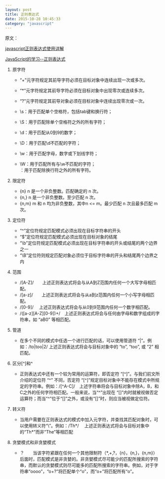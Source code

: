 ```yaml
---
layout: post
title: 正则表达式
date: 2015-10-28 10:45:33
category: "javascript"
--- 
```


原文：

[javascript正则表达式使用详解](http://www.cnblogs.com/aming/archive/2008/07/11/1240697.html)

[JavaScript的学习--正则表达式](http://www.cnblogs.com/craryprimitiveman/p/3504209.html)

1. 原字符
	- “+”元字符规定其前导字符必须在目标对象中连续出现一次或多次。
	- “*”元字符规定其前导字符必须在目标对象中出现零次或连续多次。
	- “?”元字符规定其前导对象必须在目标对象中连续出现零次或一次。

	- \s：用于匹配单个空格符，包括tab键和换行符；   
	- \S：用于匹配除单个空格符之外的所有字符；   
	- \d：用于匹配从0到9的数字；   
	- \D：用于匹配\d不匹配的字符；
	- \w：用于匹配字母，数字或下划线字符；   
	- \W：用于匹配所有与\w不匹配的字符；   
	：用于匹配除换行符之外的所有字符。

2. 限定符
	- {n} n 是一个非负整数。匹配确定的 n 次。
	- {n,} n 是一个非负整数。至少匹配 n 次。
	- {n,m} m 和 n 均为非负整数，其中n <= m。最少匹配 n 次且最多匹配 m 次。

3. 定位符
	- “^”定位符规定匹配模式必须出现在目标字符串的开头  
	- “$”定位符规定匹配模式必须出现在目标对象的结尾  
	- “\b”定位符规定匹配模式必须出现在目标字符串的开头或结尾的两个边界之一  
	- “\B”定位符则规定匹配对象必须位于目标字符串的开头和结尾两个边界之内

4. 范围
	- /[A-Z]/　　上述正则表达式将会与从A到Z范围内任何一个大写字母相匹配。  
	- /[a-z]/　　上述正则表达式将会与从a到z范围内任何一个小写字母相匹配。   
	- /[0-9]/ 　上述正则表达式将会与从0到9范围内任何一个数字相匹配。   
	- /([a-z][A-Z][0-9])+/　上述正则表达式将会与任何由字母和数字组成的字符串，如 “aB0” 等相匹配。 

5. 管道
	- 在多个不同的模式中任选一个进行匹配的话，可以使用管道符 “|”。例如：/to|too|2/ 上述正则表达式将会与目标对象中的 “to”, “too”, 或 “2” 相匹配。

6. 区分[^]和^
	- 正则表达式中还有一个较为常用的运算符，即否定符 “[^]”。与我们前文所介绍的定位符 “^” 不同，否定符 “[^]”规定目标对象中不能存在模式中所规定的字符串。例如：/[^A-C]/　上述字符串将会与目标对象中除A，B，和C之外的任何字符相匹配。一般来说，当“^”出现在 “[]”内时就被视做否定运算符；而当“^”位于“[]”之外，或没有“[]”时，则应当被视做定位符。

7. 转义符
	- 当用户需要在正则表达式的模式中加入元字符，并查找其匹配对象时，可以使用转义符“\”。例如：/Th\*/ 　上述正则表达式将会与目标对象中的“Th*”而非“The”等相匹配

8. 贪婪模式和非贪婪模式
	- ？　　当该字符紧跟在任何一个其他限制符（*,+,?，{n}，{n,}，{n,m}）后面时，匹配模式是非贪婪的。非贪婪模式尽可能少的匹配所搜索的字符串，而默认的贪婪模式则尽可能多的匹配所搜索的字符串。例如，对于字符串“oooo”，“o+?”将匹配单个“o”，而“o+”将匹配所有“o”。
